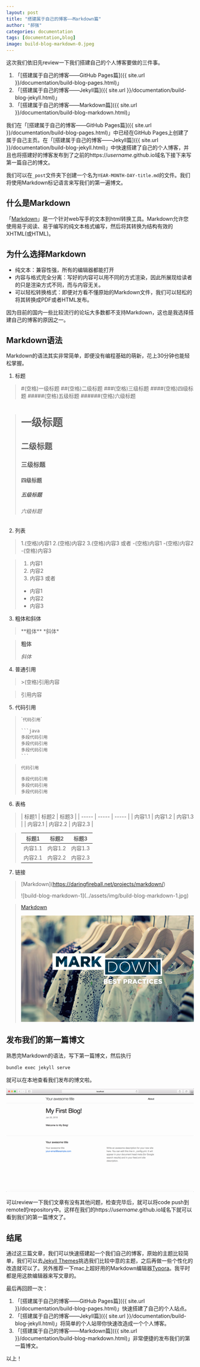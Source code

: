 ```yaml
---
layout: post
title: "搭建属于自己的博客——Markdown篇"
author: "郝强"
categories: documentation
tags: [documentation,blog]
image: build-blog-markdown-0.jpeg
---
```


这次我们依旧先review一下我们搭建自己的个人博客要做的三件事。

1. 「[搭建属于自己的博客——GitHub Pages篇]({{ site.url }}/documentation/build-blog-pages.html)」
2. 「[搭建属于自己的博客——Jekyll篇]({{ site.url }}/documentation/build-blog-jekyll.html)」
3. 「[搭建属于自己的博客——Markdown篇]({{ site.url }}/documentation/build-blog-markdown.html)」

我们在「[搭建属于自己的博客——GitHub Pages篇]({{ site.url }}/documentation/build-blog-pages.html)」中已经在GitHub Pages上创建了属于自己主页。在「[搭建属于自己的博客——Jekyll篇]({{ site.url }}/documentation/build-blog-jekyll.html)」中快速搭建了自己的个人博客，并且也将搭建好的博客发布到了之前的https://*username*.github.io域名下接下来写第一篇自己的博文。

我们可以在`_post`文件夹下创建一个名为`YEAR-MONTH-DAY-title.md`的文件。我们将使用Markdown标记语言来写我们的第一遍博文。

## 什么是Markdown

「[Markdown](https://daringfireball.net/projects/markdown/)」是一个针对web写手的文本到html转换工具。Markdown允许您使用易于阅读、易于编写的纯文本格式编写，然后将其转换为结构有效的XHTML(或HTML)。

## 为什么选择Markdown

- 纯文本：兼容性强，所有的编辑器都能打开
- 内容与格式完全分离：写好的内容可以用不同的方式渲染，因此所展现给读者的只是渲染方式不同，而与内容无关。
- 可以轻松转换格式：即便对方看不懂原始的Markdown文件，我们可以轻松的将其转换成PDF或者HTML发布。

因为目前的国内一些比较流行的论坛大多数都不支持Markdown，这也是我选择搭建自己的博客的原因之一。

## Markdown语法

Markdown的语法其实非常简单，即便没有编程基础的萌新，花上30分钟也能轻松掌握。

1. 标题

> \#(空格)一级标题 
> \##(空格)二级标题
> \###(空格)三级标题
> \####(空格)四级标题
> \#####(空格)五级标题
> \######(空格)六级标题

> # 一级标题 
> ## 二级标题
> ### 三级标题
> #### 四级标题
> ##### 五级标题
> ###### 六级标题

2. 列表

> 1.(空格)内容1
> 2.(空格)内容2
> 3.(空格)内容3
> 或者
> -(空格)内容1
> -(空格)内容2
> -(空格)内容3

> 1. 内容1
> 2. 内容2
> 3. 内容3
>   或者
> - 内容1
> - 内容2
> - 内容3

3. 粗体和斜体

> \*\*粗体\*\*
> \*斜体\*

> **粗体**
>
> *斜体*

4. 普通引用


> \>(空格)引用内容

> 引用内容

5. 代码引用

> \``代码引用`\`
>
> ```java
> ​```java
> 多段代码引用
> 多段代码引用
> 多段代码引用
> ​```
> ```

>   `代码引用`
>
>   ```java
>   多段代码引用
>   多段代码引用
>   多段代码引用
>   ```


6. 表格


> \| 标题1   \| 标题2   \| 标题3   \|
> | ----- | ----- | ----- |
> | 内容1.1 | 内容1.2 | 内容1.3 |
> | 内容2.1 | 内容2.2 | 内容2.3 |

> | 标题1   | 标题2   | 标题3   |
> | ----- | ----- | ----- |
> | 内容1.1 | 内容1.2 | 内容1.3 |
> | 内容2.1 | 内容2.2 | 内容2.3 |

7. 链接

> \[Markdown\](https://daringfireball.net/projects/markdown/)
>
> \!\[build-blog-markdown-1\](../assets/img/build-blog-markdown-1.jpg)

> [Markdown](https://daringfireball.net/projects/markdown/)
>
> ![build-blog-markdown-1](../assets/img/build-blog-markdown-1.jpg)

## 发布我们的第一篇博文

熟悉完Markdown的语法，写下第一篇博文，然后执行

```powershell
bundle exec jekyll serve
```

就可以在本地查看我们发布的博文啦。

![build-blog-markdown-2](../assets/img/build-blog-markdown-2.png)

可以review一下我们文章有没有其他问题，检查完毕后，就可以将code push到remote的repository中。这样在我们的https://*username*.github.io域名下就可以看到我们的第一篇博文了。

## 结尾

通过这三篇文章，我们可以快速搭建起一个我们自己的博客，原始的主题比较简单，我们可以去[Jekyll Themes](http://jekyllthemes.org/)挑选我们比较中意的主题，之后再做一些个性化的改造就可以了。另外推荐一下mac上超好用的Markdown编辑器[Typora](https://typora.io)。我平时都是用这款编辑器来写文章的。

最后再回顾一次：
1. 「[搭建属于自己的博客——GitHub Pages篇]({{ site.url }}/documentation/build-blog-pages.html)」快速搭建了自己的个人站点。
2. 「[搭建属于自己的博客——Jekyll篇]({{ site.url }}/documentation/build-blog-jekyll.html)」将简单的个人站带你快速改造成一个个人博客。
3. 「[搭建属于自己的博客——Markdown篇]({{ site.url }}/documentation/build-blog-markdown.html)」非常便捷的发布我们的第一篇博文。

以上！